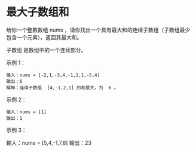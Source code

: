 # 最大子数组和

给你一个整数数组 nums ，请你找出一个具有最大和的连续子数组（子数组最少包含一个元素），返回其最大和。

子数组 是数组中的一个连续部分。

示例 1：

```
输入：nums = [-2,1,-3,4,-1,2,1,-5,4]
输出：6
解释：连续子数组  [4,-1,2,1] 的和最大，为  6 。
```

示例 2：

```
输入：nums = [1]
输出：1
```

示例 3：

输入：nums = [5,4,-1,7,8]
输出：23
